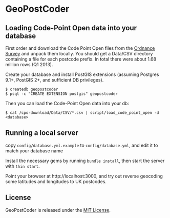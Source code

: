 # GeoPostCoder


## Loading Code-Point Open data into your database

First order and download the Code Point Open files from the [Ordnance
Survey](http://www.ordnancesurvey.co.uk/oswebsite/products/code-point-open/)
and unpack them locally. You should get a Data/CSV directory containing a file
for each postcode prefix. In total there were about 1.68 million rows (Q1
2013).

Create your database and install PostGIS extensions (assuming Postgres 9.1+,
PostGIS 2+, and sufficient DB privileges).

    $ createdb geopostcoder
    $ psql -c "CREATE EXTENSION postgis" geopostcoder

Then you can load the Code-Point Open data into your db:

    $ cat /cpo-download/Data/CSV/*.csv | script/load_code_point_open -d <database>

## Running a local server

copy `config/database.yml.example` to `config/database.yml`, and edit it to
match your database name

Install the necessary gems by running `bundle install`, then start the server
with `thin start`.

Point your browser at http://localhost:3000, and try out reverse geocoding some
latitudes and longitudes to UK postcodes.

## License

GeoPostCoder is released under the [MIT License](http://opensource.org/licenses/MIT).
